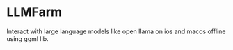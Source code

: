# LLMFarm
Interact with large language models like open llama on ios and macos offline using ggml lib.
